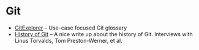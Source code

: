 # Git

* [GitExplorer](https://gitexplorer.com/) – Use-case focused Git glossary
* [History of Git](https://www.welcometothejungle.com/en/articles/btc-history-git) – A nice write up about the history of Git. Interviews with Linus Torvalds, Tom Preston-Werner, et al.

